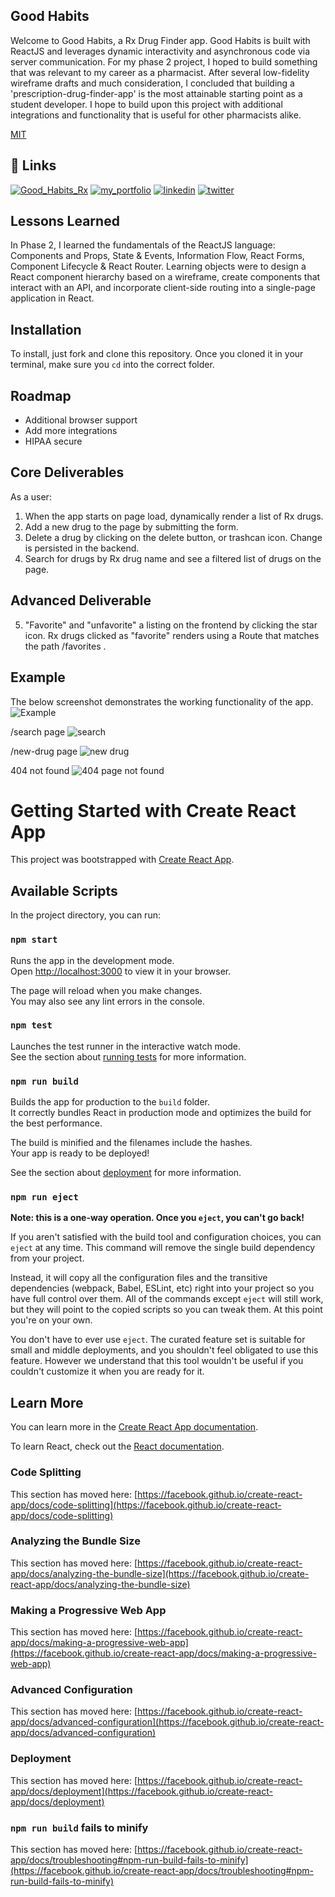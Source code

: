## Good Habits

Welcome to Good Habits, a Rx Drug Finder app. Good Habits is built with ReactJS and leverages dynamic interactivity and asynchronous code via server communication. For my phase 2 project, I hoped to build something that was relevant to my career as a pharmacist. After several low-fidelity wireframe drafts and much consideration, I concluded that building a 'prescription-drug-finder-app' is the most attainable starting point as a student developer. I hope to build upon this project with additional integrations and functionality that is useful for other pharmacists alike.

[MIT](https://choosealicense.com/licenses/mit/)

## 🔗 Links

[![Good_Habits_Rx](https://img.shields.io/badge/Good_Habits_rx-000?style=for-the-badge&logo=ko-fi&logoColor=white)](https://goodhabitsrx.netlify.app/)
[![my_portfolio](https://img.shields.io/badge/my_portfolio-000?style=for-the-badge&logo=ko-fi&logoColor=white)](https://github.com/minchulan)
[![linkedin](https://img.shields.io/badge/linkedin-0A66C2?style=for-the-badge&logo=linkedin&logoColor=white)](https://www.linkedin.com/in/minchulan/)
[![twitter](https://img.shields.io/badge/twitter-1DA1F2?style=for-the-badge&logo=twitter&logoColor=white)](https://twitter.com/itsminchul)

## Lessons Learned

In Phase 2, I learned the fundamentals of the ReactJS language: Components and Props, State & Events, Information Flow, React Forms, Component Lifecycle & React Router. Learning objects were to design a React component hierarchy based on a wireframe, create components that interact with an API, and incorporate client-side routing into a single-page application in React.


## Installation

To install, just fork and clone this repository. Once you cloned it in your terminal, make sure you `cd` into the correct folder.

## Roadmap

- Additional browser support
- Add more integrations
- HIPAA secure


## Core Deliverables

As a user:

1. When the app starts on page load, dynamically render a list of Rx drugs.
2. Add a new drug to the page by submitting the form.
3. Delete a drug by clicking on the delete button, or trashcan icon. Change is persisted in the backend.
4. Search for drugs by Rx drug name and see a filtered list of drugs on the page.

## Advanced Deliverable 
5.  "Favorite" and "unfavorite" a listing on the frontend by clicking the star icon. Rx drugs clicked as "favorite" renders using a Route that matches the path /favorites .


## Example

The below screenshot demonstrates the working functionality of the app.
![Example](https://user-images.githubusercontent.com/108310591/208517130-e1370830-c764-4a11-abae-0bef694830a8.png)

/search page 
![search](https://user-images.githubusercontent.com/108310591/208520248-98d6048f-8545-4c55-b068-093f0f414042.png)

/new-drug page 
![new drug](https://user-images.githubusercontent.com/108310591/208520267-5ea78cad-0c92-495f-a7f8-401894c5476e.png)

404 not found
![404 page not found](https://user-images.githubusercontent.com/108310591/208520290-2e67dc20-7d66-48ab-a628-e2d6da2efa84.png)


# Getting Started with Create React App

This project was bootstrapped with [Create React App](https://github.com/facebook/create-react-app).

## Available Scripts

In the project directory, you can run:

### `npm start`

Runs the app in the development mode.\
Open [http://localhost:3000](http://localhost:3000) to view it in your browser.

The page will reload when you make changes.\
You may also see any lint errors in the console.

### `npm test`

Launches the test runner in the interactive watch mode.\
See the section about [running tests](https://facebook.github.io/create-react-app/docs/running-tests) for more information.

### `npm run build`

Builds the app for production to the `build` folder.\
It correctly bundles React in production mode and optimizes the build for the best performance.

The build is minified and the filenames include the hashes.\
Your app is ready to be deployed!

See the section about [deployment](https://facebook.github.io/create-react-app/docs/deployment) for more information.

### `npm run eject`

**Note: this is a one-way operation. Once you `eject`, you can't go back!**

If you aren't satisfied with the build tool and configuration choices, you can `eject` at any time. This command will remove the single build dependency from your project.

Instead, it will copy all the configuration files and the transitive dependencies (webpack, Babel, ESLint, etc) right into your project so you have full control over them. All of the commands except `eject` will still work, but they will point to the copied scripts so you can tweak them. At this point you're on your own.

You don't have to ever use `eject`. The curated feature set is suitable for small and middle deployments, and you shouldn't feel obligated to use this feature. However we understand that this tool wouldn't be useful if you couldn't customize it when you are ready for it.

## Learn More

You can learn more in the [Create React App documentation](https://facebook.github.io/create-react-app/docs/getting-started).

To learn React, check out the [React documentation](https://reactjs.org/).

### Code Splitting

This section has moved here: [https://facebook.github.io/create-react-app/docs/code-splitting](https://facebook.github.io/create-react-app/docs/code-splitting)

### Analyzing the Bundle Size

This section has moved here: [https://facebook.github.io/create-react-app/docs/analyzing-the-bundle-size](https://facebook.github.io/create-react-app/docs/analyzing-the-bundle-size)

### Making a Progressive Web App

This section has moved here: [https://facebook.github.io/create-react-app/docs/making-a-progressive-web-app](https://facebook.github.io/create-react-app/docs/making-a-progressive-web-app)

### Advanced Configuration

This section has moved here: [https://facebook.github.io/create-react-app/docs/advanced-configuration](https://facebook.github.io/create-react-app/docs/advanced-configuration)

### Deployment

This section has moved here: [https://facebook.github.io/create-react-app/docs/deployment](https://facebook.github.io/create-react-app/docs/deployment)

### `npm run build` fails to minify

This section has moved here: [https://facebook.github.io/create-react-app/docs/troubleshooting#npm-run-build-fails-to-minify](https://facebook.github.io/create-react-app/docs/troubleshooting#npm-run-build-fails-to-minify)
